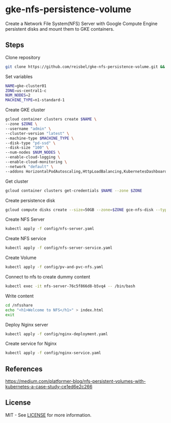 # gke-nfs-persistence-volume

Create a Network File System(NFS) Server with Google Compute Engine persistent disks and mount them to GKE containers.

## Steps

Clone repository

```bash
git clone https://github.com/reisbel/gke-nfs-persistence-volume.git && cd gke-nfs-persistence-volume
```

Set variables

```bash
NAME=gke-cluster01
ZONE=us-central1-c
NUM_NODES=2
MACHINE_TYPE=n1-standard-1
```

Create GKE cluster

```bash
gcloud container clusters create $NAME \
--zone $ZONE \
--username "admin" \
--cluster-version "latest" \
--machine-type $MACHINE_TYPE \
--disk-type "pd-ssd" \
--disk-size "100" \
--num-nodes $NUM_NODES \
--enable-cloud-logging \
--enable-cloud-monitoring \
--network "default" \
--addons HorizontalPodAutoscaling,HttpLoadBalancing,KubernetesDashboard
```

Get cluster

```bash
gcloud container clusters get-credentials $NAME --zone $ZONE
```

Create persistence disk

```bash
gcloud compute disks create --size=50GB --zone=$ZONE gce-nfs-disk --type=pd-ssd
```

Create NFS Server

```bash
kubectl apply -f config/nfs-server.yaml
```

Create NFS service

```bash
kubectl apply -f config/nfs-server-service.yaml
```

Create Volume

```bash
kubectl apply -f config/pv-and-pvc-nfs.yaml
```

Connect to nfs to create dummy content

```bash
kubectl exec -it nfs-server-76c5f866d8-b5vq4 -- /bin/bash
```

Write content

```bash
cd /nfsshare
echo "<h1>Welcome to NFS</h1>" > index.html
exit
```

Deploy Nginx server

```bash
kubectl apply -f config/nginx-deployment.yaml
```

Create service for Nginx

```bash
kubectl apply -f config/nginx-service.yaml
```

## References

https://medium.com/platformer-blog/nfs-persistent-volumes-with-kubernetes-a-case-study-ce1ed6e2c266


## License

MIT - See [LICENSE](LICENSE) for more information.
